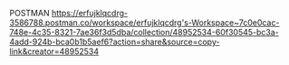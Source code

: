 POSTMAN
https://erfujklqcdrg-3586788.postman.co/workspace/erfujklqcdrg's-Workspace~7c0e0cac-748e-4c35-8321-7ae36f3d5dba/collection/48952534-60f30545-bc3a-4add-924b-bca0b1b5aef6?action=share&source=copy-link&creator=48952534
